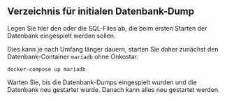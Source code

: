## Verzeichnis für initialen Datenbank-Dump

Legen Sie hier den oder die SQL-Files ab, die beim ersten Starten der
Datenbank eingespielt werden sollen.

Dies kann je nach Umfang länger dauern, starten Sie daher zunächst
den Datenbank-Container `mariadb` ohne Onkostar.

```
docker-compose up mariadb
```

Warten Sie, bis die Datenbank-Dumps eingespielt wurden und die Datenbank
neu gestartet wurde. Danach kann alles neu gestartet werden.
